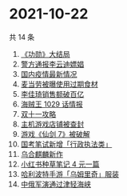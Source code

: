 # 2021-10-22

共 14 条

<!-- BEGIN -->
<!-- 最后更新时间 Fri Oct 22 2021 03:05:18 GMT+0800 (China Standard Time) -->

1. [《功勋》大结局](https://www.zhihu.com/search?q=功勋)
1. [警方通报李云迪嫖娼](https://www.zhihu.com/search?q=李云迪)
1. [国内疫情最新情况](https://www.zhihu.com/search?q=国内疫情新增)
1. [麦当劳被曝使用过期食材](https://www.zhihu.com/search?q=麦当劳)
1. [李佳琦销售额破百亿](https://www.zhihu.com/search?q=李佳琦销售额)
1. [海贼王 1029 话情报](https://www.zhihu.com/search?q=海贼王)
1. [双十一攻略](https://www.zhihu.com/search?q=双十一)
1. [主机游戏店铺被查封](https://www.zhihu.com/search?q=主机游戏)
1. [游戏《仙剑 7》被破解](https://www.zhihu.com/search?q=仙剑7)
1. [国考笔试新增「行政执法类」](https://www.zhihu.com/search?q=国考笔试)
1. [乌合麒麟新作](https://www.zhihu.com/search?q=乌合麒麟)
1. [小红书种草笔记 4 元一篇](https://www.zhihu.com/search?q=小红书)
1. [哈利波特手游「乌姆里奇」服装](https://www.zhihu.com/search?q=哈利波特魔法觉醒)
1. [中俄军演通过津轻海峡](https://www.zhihu.com/search?q=津轻海峡)

<!-- END -->
